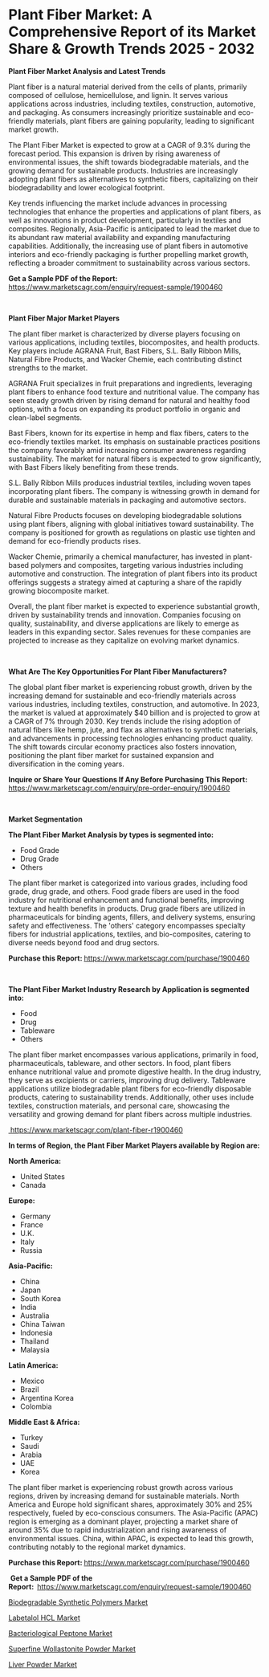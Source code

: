 <p><h1>Plant Fiber Market: A Comprehensive Report of its Market Share & Growth Trends 2025 - 2032</h1></p><p><strong>Plant Fiber Market Analysis and Latest Trends</strong></p>
<p><p>Plant fiber is a natural material derived from the cells of plants, primarily composed of cellulose, hemicellulose, and lignin. It serves various applications across industries, including textiles, construction, automotive, and packaging. As consumers increasingly prioritize sustainable and eco-friendly materials, plant fibers are gaining popularity, leading to significant market growth.</p><p>The Plant Fiber Market is expected to grow at a CAGR of 9.3% during the forecast period. This expansion is driven by rising awareness of environmental issues, the shift towards biodegradable materials, and the growing demand for sustainable products. Industries are increasingly adopting plant fibers as alternatives to synthetic fibers, capitalizing on their biodegradability and lower ecological footprint.</p><p>Key trends influencing the market include advances in processing technologies that enhance the properties and applications of plant fibers, as well as innovations in product development, particularly in textiles and composites. Regionally, Asia-Pacific is anticipated to lead the market due to its abundant raw material availability and expanding manufacturing capabilities. Additionally, the increasing use of plant fibers in automotive interiors and eco-friendly packaging is further propelling market growth, reflecting a broader commitment to sustainability across various sectors.</p></p>
<p><strong>Get a Sample PDF of the Report:&nbsp;</strong> <a href="https://www.marketscagr.com/enquiry/request-sample/1900460?utm_campaign=1166&utm_medium=2&utm_source=Github&utm_content=ia&utm_term=30012025&utm_id=plant-fiber">https://www.marketscagr.com/enquiry/request-sample/1900460</a></p>
<p>&nbsp;</p>
<p><strong>Plant Fiber Major Market Players</strong></p>
<p><p>The plant fiber market is characterized by diverse players focusing on various applications, including textiles, biocomposites, and health products. Key players include AGRANA Fruit, Bast Fibers, S.L. Bally Ribbon Mills, Natural Fibre Products, and Wacker Chemie, each contributing distinct strengths to the market.</p><p>AGRANA Fruit specializes in fruit preparations and ingredients, leveraging plant fibers to enhance food texture and nutritional value. The company has seen steady growth driven by rising demand for natural and healthy food options, with a focus on expanding its product portfolio in organic and clean-label segments.</p><p>Bast Fibers, known for its expertise in hemp and flax fibers, caters to the eco-friendly textiles market. Its emphasis on sustainable practices positions the company favorably amid increasing consumer awareness regarding sustainability. The market for natural fibers is expected to grow significantly, with Bast Fibers likely benefiting from these trends.</p><p>S.L. Bally Ribbon Mills produces industrial textiles, including woven tapes incorporating plant fibers. The company is witnessing growth in demand for durable and sustainable materials in packaging and automotive sectors. </p><p>Natural Fibre Products focuses on developing biodegradable solutions using plant fibers, aligning with global initiatives toward sustainability. The company is positioned for growth as regulations on plastic use tighten and demand for eco-friendly products rises.</p><p>Wacker Chemie, primarily a chemical manufacturer, has invested in plant-based polymers and composites, targeting various industries including automotive and construction. The integration of plant fibers into its product offerings suggests a strategy aimed at capturing a share of the rapidly growing biocomposite market.</p><p>Overall, the plant fiber market is expected to experience substantial growth, driven by sustainability trends and innovation. Companies focusing on quality, sustainability, and diverse applications are likely to emerge as leaders in this expanding sector. Sales revenues for these companies are projected to increase as they capitalize on evolving market dynamics.</p></p>
<p>&nbsp;</p>
<p><strong>What Are The Key Opportunities For Plant Fiber Manufacturers?</strong></p>
<p><p>The global plant fiber market is experiencing robust growth, driven by the increasing demand for sustainable and eco-friendly materials across various industries, including textiles, construction, and automotive. In 2023, the market is valued at approximately $40 billion and is projected to grow at a CAGR of 7% through 2030. Key trends include the rising adoption of natural fibers like hemp, jute, and flax as alternatives to synthetic materials, and advancements in processing technologies enhancing product quality. The shift towards circular economy practices also fosters innovation, positioning the plant fiber market for sustained expansion and diversification in the coming years.</p></p>
<p><strong>Inquire or Share Your Questions If Any Before Purchasing This Report:</strong> <a href="https://www.marketscagr.com/enquiry/pre-order-enquiry/1900460?utm_campaign=1166&utm_medium=2&utm_source=Github&utm_content=ia&utm_term=30012025&utm_id=plant-fiber">https://www.marketscagr.com/enquiry/pre-order-enquiry/1900460</a></p>
<p>&nbsp;</p>
<p><strong>Market Segmentation</strong></p>
<p><strong>The Plant Fiber Market Analysis by types is segmented into:</strong></p>
<p><ul><li>Food Grade</li><li>Drug Grade</li><li>Others</li></ul></p>
<p><p>The plant fiber market is categorized into various grades, including food grade, drug grade, and others. Food grade fibers are used in the food industry for nutritional enhancement and functional benefits, improving texture and health benefits in products. Drug grade fibers are utilized in pharmaceuticals for binding agents, fillers, and delivery systems, ensuring safety and effectiveness. The 'others' category encompasses specialty fibers for industrial applications, textiles, and bio-composites, catering to diverse needs beyond food and drug sectors.</p></p>
<p><strong>Purchase this Report:&nbsp;</strong><a href="https://www.marketscagr.com/purchase/1900460?utm_campaign=1166&utm_medium=2&utm_source=Github&utm_content=ia&utm_term=30012025&utm_id=plant-fiber">https://www.marketscagr.com/purchase/1900460</a></p>
<p>&nbsp;</p>
<p><strong>The Plant Fiber Market Industry Research by Application is segmented into:</strong></p>
<p><ul><li>Food</li><li>Drug</li><li>Tableware</li><li>Others</li></ul></p>
<p><p>The plant fiber market encompasses various applications, primarily in food, pharmaceuticals, tableware, and other sectors. In food, plant fibers enhance nutritional value and promote digestive health. In the drug industry, they serve as excipients or carriers, improving drug delivery. Tableware applications utilize biodegradable plant fibers for eco-friendly disposable products, catering to sustainability trends. Additionally, other uses include textiles, construction materials, and personal care, showcasing the versatility and growing demand for plant fibers across multiple industries.</p></p>
<p><a href="https://www.marketscagr.com/plant-fiber-r1900460?utm_campaign=1166&utm_medium=2&utm_source=Github&utm_content=ia&utm_term=30012025&utm_id=plant-fiber">&nbsp;https://www.marketscagr.com/plant-fiber-r1900460</a></p>
<p><strong>In terms of Region, the Plant Fiber Market Players available by Region are:</strong></p>
<p>
    <p> <strong> North America: </strong>
        <ul>
            <li>United States</li>
            <li>Canada</li>
        </ul>
        </p> 
    <p> <strong> Europe: </strong>
        <ul>
            <li>Germany</li>
            <li>France</li>
            <li>U.K.</li>
            <li>Italy</li>
            <li>Russia</li>
        </ul>
        </p> 
    <p> <strong> Asia-Pacific: </strong>
        <ul>
            <li>China</li>
            <li>Japan</li>
            <li>South Korea</li>
            <li>India</li>
            <li>Australia</li>
            <li>China Taiwan</li>
            <li>Indonesia</li>
            <li>Thailand</li>
            <li>Malaysia</li>
        </ul>
        </p> 
    <p> <strong> Latin America: </strong>
        <ul>
            <li>Mexico</li>
            <li>Brazil</li>
            <li>Argentina Korea</li>
            <li>Colombia</li>
        </ul>
        </p> 
    <p> <strong> Middle East & Africa: </strong>
        <ul>
            <li>Turkey</li>
            <li>Saudi</li>
            <li>Arabia</li>
            <li>UAE</li>
            <li>Korea</li>
        </ul>
    </p>
    </p>
<p><p>The plant fiber market is experiencing robust growth across various regions, driven by increasing demand for sustainable materials. North America and Europe hold significant shares, approximately 30% and 25% respectively, fueled by eco-conscious consumers. The Asia-Pacific (APAC) region is emerging as a dominant player, projecting a market share of around 35% due to rapid industrialization and rising awareness of environmental issues. China, within APAC, is expected to lead this growth, contributing notably to the regional market dynamics.</p></p>
<p><strong>Purchase this Report: </strong><a href="https://www.marketscagr.com/purchase/1900460?utm_campaign=1166&utm_medium=2&utm_source=Github&utm_content=ia&utm_term=30012025&utm_id=plant-fiber">https://www.marketscagr.com/purchase/1900460</a></p>
<p>&nbsp;<strong>Get a Sample PDF of the Report:&nbsp;&nbsp;</strong><a href="https://www.marketscagr.com/enquiry/request-sample/1900460?utm_campaign=1166&utm_medium=2&utm_source=Github&utm_content=ia&utm_term=30012025&utm_id=plant-fiber">https://www.marketscagr.com/enquiry/request-sample/1900460</a></p>
<p><strong></strong></p>
<p><p><a href="https://github.com/laajzervo/Market-Research-Report-List-1/blob/main/biodegradable-synthetic-polymers-market.md?utm_campaign=1166&utm_medium=2&utm_source=Github&utm_content=ia&utm_term=30012025&utm_id=plant-fiber">Biodegradable Synthetic Polymers Market</a></p><p><a href="https://github.com/yazminwollma30/Market-Research-Report-List-1/blob/main/labetalol-hcl-market.md?utm_campaign=1166&utm_medium=2&utm_source=Github&utm_content=ia&utm_term=30012025&utm_id=plant-fiber">Labetalol HCL Market</a></p><p><a href="https://www.linkedin.com/pulse/bacteriological-peptone-market-overview-global-trends-ee7jf?utm_campaign=1166&utm_medium=2&utm_source=Github&utm_content=ia&utm_term=30012025&utm_id=plant-fiber">Bacteriological Peptone Market</a></p><p><a href="https://www.linkedin.com/pulse/revenue-analysis-demand-forecast-superfine-wollastonite-o4axc?utm_campaign=1166&utm_medium=2&utm_source=Github&utm_content=ia&utm_term=30012025&utm_id=plant-fiber">Superfine Wollastonite Powder Market</a></p><p><a href="https://www.linkedin.com/pulse/liver-powder-market-size-growth-trends-statistics-forecasts-bfzcf?utm_campaign=1166&utm_medium=2&utm_source=Github&utm_content=ia&utm_term=30012025&utm_id=plant-fiber">Liver Powder Market</a></p></p>